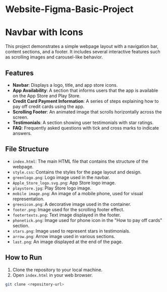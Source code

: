 # Website-Figma-Basic-Project
# Navbar with Icons

This project demonstrates a simple webpage layout with a navigation bar, content sections, and a footer. It includes several interactive features such as scrolling images and carousel-like behavior.

## Features

- **Navbar**: Displays a logo, title, and app store icons.
- **App Availability**: A section that informs users that the app is available on the App Store and Play Store.
- **Credit Card Payment Information**: A series of steps explaining how to pay off credit cards using the app.
- **Scrolling Footer**: An animated image that scrolls horizontally across the screen.
- **Testimonials**: A section showing user testimonials with star ratings.
- **FAQ**: Frequently asked questions with tick and cross marks to indicate answers.

## File Structure

- `index.html`: The main HTML file that contains the structure of the webpage.
- `style.css`: Contains the styles for the page layout and design.
- `greenlogo.png`: Logo image used in the navbar.
- `Apple_Store_logo.svg.png`: App Store logo image.
- `playstore.jpg`: Play Store logo image.
- `mobile image.png`: An image of a mobile phone, used for visual representation.
- `greesicon.png`: A decorative image used in the container.
- `footer.png`: Image used for the scrolling footer effect.
- `footertexts.png`: Text image displayed in the footer.
- `phonetick.png`: Image used for phone icon in the "How to pay off cards" section.
- `stars.png`: Image used to represent stars in testimonials.
- `arrow.png`: Arrow image used in various sections.
- `last.png`: An image displayed at the end of the page.

## How to Run

1. Clone the repository to your local machine.
2. Open `index.html` in your web browser.

```bash
git clone <repository-url>
